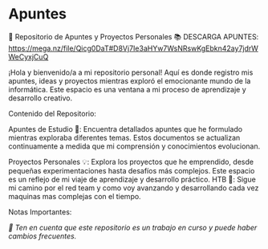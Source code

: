 # Apuntes
🚀 Repositorio de Apuntes y Proyectos Personales 📚 DESCARGA APUNTES:
https://mega.nz/file/Qicg0DaT#D8Vj7Ie3aHYw7WsNRswKgEbkn42ay7jdrWWeCyxjCuQ

¡Hola y bienvenido/a a mi repositorio personal! Aquí es donde registro mis apuntes, ideas y proyectos mientras exploró el emocionante mundo de la informática. Este espacio es una ventana a mi proceso de aprendizaje y desarrollo creativo.

Contenido del Repositorio:


Apuntes de Estudio 📖:
    Encuentra detallados apuntes que he formulado mientras exploraba diferentes temas. Estos documentos se actualizan continuamente a medida que mi comprensión y conocimientos evolucionan.

Proyectos Personales 💡:
    Explora los proyectos que he emprendido, desde pequeñas experimentaciones hasta desafíos más complejos. Este espacio es un reflejo de mi viaje de aprendizaje y desarrollo práctico.
HTB 🚀:
    Sigue mi camino por el red team y como voy avanzando y desarrollando cada vez maquinas mas complejas con el tiempo.
    
Notas Importantes:

*🚨 Ten en cuenta que este repositorio es un trabajo en curso y puede haber cambios frecuentes.*
